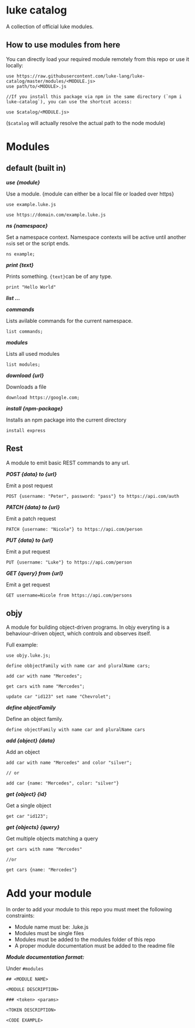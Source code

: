 # luke catalog

A collection of official luke modules.

## How to use modules from here


You can directly load your required module remotely from this repo or use it locally:

```luke
use https://raw.githubusercontent.com/luke-lang/luke-catalog/master/modules/<MODULE.js>
use path/to/<MODULE>.js
 
//If you install this package via npm in the same directory (`npm i luke-catalog`), you can use the shortcut access:

use $catalog/<MODULE.js>
```

(`$catalog` will actually resolve the actual path to the node module)

# Modules

## default (built in)

***use {module}***

Use a module. {module can either be a local file or loaded over https}

```luke
use example.luke.js

use https://domain.com/example.luke.js
```

***ns {namespace}***

Set a namespace context. Namespace contexts will be active until another `ns`is set or the script ends.

```luke
ns example;
```

***print {text}***

Prints something. `{text}`can be of any type.

```luke
print "Hello World"
```

***list ...***

***commands***

Lists avilable commands for the current namespace.

```luke
list commands;
```

***modules***

Lists all used modules

```luke
list modules;
```


***download {url}***

Downloads a file

```luke
download https://google.com;
```

***install {npm-package}***

Installs an npm package into the current directory

```luke
install express
```



## Rest

A module to emit basic REST commands to any url.


***POST {data} to {url}***

Emit a post request

```luke
POST {username: "Peter", password: "pass"} to https://api.com/auth
```

***PATCH {data} to {url}***

Emit a patch request

```luke
PATCH {username: "Nicole"} to https://api.com/person
```

***PUT {data} to {url}***

Emit a put request

```luke
PUT {username: "Luke"} to https://api.com/person
```

***GET {query} from {url}***

Emit a get request

```luke
GET username=Nicole from https://api.com/persons
```



## objy

A module for building object-driven programs. In objy everyting is a behaviour-driven object, which controls and observes itself.

Full example:

```luke
use objy.luke.js;

define obbjectFamily with name car and pluralName cars;

add car with name "Mercedes";

get cars with name "Mercedes";

update car "id123" set name "Chevrolet";
```

***define objectFamily***

Define an object family.

```luke
define objectFamily with name car and pluralName cars
```

***add {object} {data}***

Add an object

```luke
add car with name "Mercedes" and color "silver";

// or

add car {name: "Mercedes", color: "silver"}
```

***get {object} {id}***

Get a single object

```luke
get car "id123";
```

***get {objects} {query}***

Get multiple objects matching a query

```luke
get cars with name "Mercedes"

//or

get cars {name: "Mercedes"}
```





# Add your module

In order to add your module to this repo you must meet the following constraints:

* Module name must be: <MODULENAME>.luke.js
* Modules must be single files
* Modules must be added to the modules folder of this repo
* A proper module documentation must be added to the readme file

***Module documentation format:***

Under `#modules`

```
## <MODULE NAME>

<MODULE DESCRIPTION>

### <token> <params>

<TOKEN DESCRIPTION>

<CODE EXAMPLE>
```
